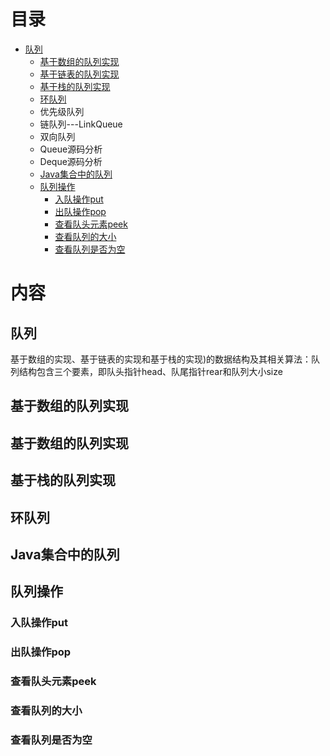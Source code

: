 # 目录

* [队列](#队列)
  * [基于数组的队列实现](#基于数组的队列实现)
  * [基于链表的队列实现](#基于数组的队列实现)
  * [基于栈的队列实现](#基于栈的队列实现)
  * [环队列](#环队列)
  * 优先级队列
  * 链队列---LinkQueue
  * 双向队列
  * Queue源码分析
  * Deque源码分析
  * [Java集合中的队列](#Java集合中的队列)
  * [队列操作](#队列操作)
    - [入队操作put](#入队操作put)
    - [出队操作pop](#出队操作pop)
    - [查看队头元素peek](#查看队头元素peek)
    - [查看队列的大小](#查看队列的大小)  
    - [查看队列是否为空](#查看队列是否为空)



# 内容

## 队列
 基于数组的实现、基于链表的实现和基于栈的实现)的数据结构及其相关算法：队列结构包含三个要素，即队头指针head、队尾指针rear和队列大小size
## 基于数组的队列实现
## 基于数组的队列实现
## 基于栈的队列实现
## 环队列
## Java集合中的队列
## 队列操作
### 入队操作put
### 出队操作pop
### 查看队头元素peek
### 查看队列的大小
### 查看队列是否为空

